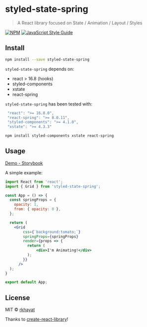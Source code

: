 # styled-state-spring

> A React library focused on State / Animation / Layout / Styles


[![NPM](https://img.shields.io/npm/v/styled-state-spring.svg)](https://www.npmjs.com/package/styled-state-spring) [![JavaScript Style Guide](https://img.shields.io/badge/code_style-standard-brightgreen.svg)](https://standardjs.com)

## Install

```bash
npm install --save styled-state-spring
```

`styled-state-spring` depends on:

  - react > 16.8 (hooks)
  - styled-components
  - xstate
  - react-spring

`styled-state-spring` has been tested with:

```js
 "react": ">= 16.8.0",
 "react-spring": ">= 8.0.11",
 "styled-components": ">= 4.1.0",
 "xstate": ">= 4.3.3"
```

```bash
npm install styled-components xstate react-spring
```

## Usage
[Demo - Storybook](https://rkhayat.github.io/styled-state-spring/?path=/story/welcome--introduction)


 A simple example:

```jsx
import React from 'react';
import { Grid } from 'styled-state-spring';

const App = () => {
  const springProps = {
    opacity: 1,
    from: { opacity: 0 },
  };

  return (
    <Grid
        css={`background:tomato;`}
        springProps={springProps}
        render={props => {
          return (
              <div>I'm Animating!</div>
          );
        }}
      />
  );
}

export default App;
```

## License

MIT © [rkhayat](https://github.com/rkhayat)


Thanks to [create-react-library](https://www.npmjs.com/package/create-react-library)!